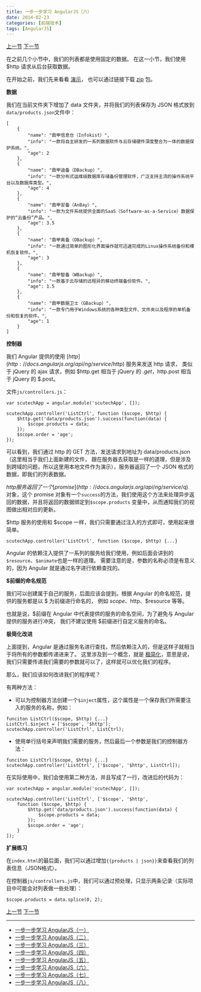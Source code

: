 ```yaml
---
title: 一步一步学习 AngularJS（六）
date: 2014-02-23
categories: [前端技术]
tags: [AngularJS]
---
```


[上一节](/2014/02/22/angular-scutech-step4)
[下一节](/2014/03/10/angular-scutech-step6)

在之前几个小节中，我们的列表都是使用固定的数据。
在这一小节，我们使用 $http 请求从后台获取数据。

在开始之前，我们先来看看 [演示](/demos/angular-scutech/step5)，
也可以通过链接下载 [zip](/demos/angular-scutech/step5.zip) 包。

**数据**

我们在当前文件夹下增加了 data 文件夹，并将我们的列表保存为 JSON 格式放到```data/products.json```文件中：
```
[
    {
        "name": "鼎甲信息仓（Infokist）",
        "info": "一款将自主研发的一系列数据软件与云存储硬件深度整合为一体的数据保护系统。",
        "age": 2
    },
    {
        "name": "鼎甲迪备（DBackup）",
        "info": "一款分布式运维级数据库存储备份管理软件，广泛支持主流的操作系统平台以及数据库类型。",
        "age": 4
    },
    {
        "name": "鼎甲安备（AnBay）",
        "info": "一款为文件系统提供全面的SaaS（Software-as-a-Service）数据保护的“云备份”产品。",
        "age": 3.5
    },
    {
        "name": "鼎甲奥备（OBackup）",
        "info": "一款通过简单的图形化界面操作就可迅速完成的Linux操作系统备份和裸机恢复软件。",
        "age": 3
    },
    {
        "name": "鼎甲智备（WBackup）",
        "info": "一款基于云存储的远程异的移动终端备份软件。",
        "age": 1.5
    },
    {
        "name": "鼎甲数据卫士（GBackup）",
        "info": "一款专门用于Windows系统的各种类型文件、文件夹以及程序的单机备份和恢复的软件。",
        "age": 1
    }
]
```

**控制器**

我们 Angular 提供的使用 [$http](http://docs.angularjs.org/api/ng/service/$http) 服务来发送 http 请求，
类似于 jQuery 的 ajax 请求，例如 $http.get 相当于 jQuery 的 $.get，$http.post 相当于 jQuery 的 $.post。

文件```js/controllers.js```：
```
var scutechApp = angular.module('scutechApp', []);

scutechApp.controller('ListCtrl', function ($scope, $http) {
    $http.get('data/products.json').success(function(data) {
        $scope.products = data;
    });
    $scope.order = 'age';
});
```

可以看到，我们通过 http 的 GET 方法，发送请求到地址为 data/products.json（这里相当于我们上面新建的文件，
跟在服务器去获取是一样的道理，但是涉及到跨域的问题，所以这里用本地文件作为演示），服务器返回了一个 JSON
格式的数据，即我们的列表数据。

$http 服务返回了一个 [promise](http://docs.angularjs.org/api/ng/service/$q) 对象，这个 promise
对象有一个```success```的方法，我们使用这个方法来处理异步返回的数据，并且将返回的数据绑定到```$scope.products```
变量中，从而通知我们的视图做出相对应的更新。

$http 服务的使用和 $scope 一样，我们只需要通过注入的方式即可，使用起来很简单。
```
scutechApp.controller('ListCtrl', function ($scope, $http) {...}
```

Angular 的依赖注入提供了一系列的服务给我们使用，例如后面会讲到的 ```$resource```、```$animate```也是一样的道理。
需要注意的是，参数的名称必须是有意义的，因为 Angular 就是通过名字进行依赖查找的。

**$前缀的命名规范**

我们可以创建属于自己的服务，后面应该会提到。根据 Angular 的命名规范，提供的服务都是以 $ 为前缀进行命名的，
例如 $scope、$http、$resource 等等。

也就是说，$前缀在 Angular 中代表提供的服务的命名空间，为了避免与 Angular 提供的服务进行冲突，
我们不建议使用 $前缀进行自定义服务的命名。

**极简化改进**

上面提到，Angular 是通过服务名进行查找，然后依赖注入的，但是这样子就相当于将所有的参数都传递进来了。
这里涉及到一个概念，就是 [极简化](http://zh.wikipedia.org/wiki/%E6%A5%B5%E7%B0%A1%E5%8C%96)，意思是说，
我们只需要传递我们需要的参数就可以了，这样就可以优化我们的程序。

那么，我们应该如何改进我们的程序呢？

有两种方法：

* 可以为控制器方法创建一个```$inject```属性，这个属性是一个保存我们所需要注入的服务的名称，例如：

```
funciton ListCtrl($scope, $http) {...}
ListCtrl.$inject = ['$scope', '$http'];
scutechApp.controller('ListCtrl', ListCtrl);
```

* 使用单行括号来声明我们需要的服务，然后最后一个参数是我们的控制器方法：

```
funciton ListCtrl($scope, $http) {...}
scutechApp.controller('ListCtrl', ['$scope', '$http', ListCtrl]);
```

在实际使用中，我们会使用第二种方法，并且写成了一行，改进后的代码为：

```
var scutechApp = angular.module('scutechApp', []);

scutechApp.controller('ListCtrl', ['$scope', '$http',
    function ($scope, $http) {
        $http.get('data/products.json').success(function(data) {
            $scope.products = data;
        });
        $scope.order = 'age';
    }
]);
```

**扩展练习**

在```index.html```的最后面，我们可以通过增加```{{products | json}}```来查看我们的列表信息（JSON格式）。

在控制器```js/controllers.js```中，我们可以通过预处理，只显示两条记录（实际项目中可能会对列表做一些处理）：
```
$scope.products = data.splice(0, 2);
```


[上一节](/2014/02/22/angular-scutech-step4)
[下一节](/2014/03/10/angular-scutech-step6)

---

* [一步一步学习 AngularJS（一）](/2014/02/18/angular-scutech-step0)
* [一步一步学习 AngularJS（二）](/2014/02/19/angular-scutech-step1)
* [一步一步学习 AngularJS（三）](/2014/02/20/angular-scutech-step2)
* [一步一步学习 AngularJS（四）](/2014/02/21/angular-scutech-step3)
* [一步一步学习 AngularJS（五）](/2014/02/22/angular-scutech-step4)
* [一步一步学习 AngularJS（六）](/2014/02/23/angular-scutech-step5)
* [一步一步学习 AngularJS（七）](/2014/03/10/angular-scutech-step6)
* [一步一步学习 AngularJS（八）](/2014/04/22/angular-scutech-step7)
